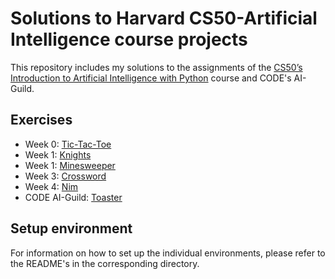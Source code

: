 # Solutions to Harvard CS50-Artificial Intelligence course projects

This repository includes my solutions to the assignments of the [CS50’s Introduction to Artificial Intelligence with Python](https://cs50.harvard.edu/ai/2020/) course and CODE's AI-Guild.

## Exercises
- Week 0: [Tic-Tac-Toe](https://cs50.harvard.edu/ai/2020/projects/0/tictactoe/)
- Week 1: [Knights](https://cs50.harvard.edu/ai/2020/projects/1/knights/)
- Week 1: [Minesweeper](https://cs50.harvard.edu/ai/2020/projects/1/minesweeper/)
- Week 3: [Crossword](https://cs50.harvard.edu/ai/2020/projects/3/crossword/)
- Week 4: [Nim](https://cs50.harvard.edu/ai/2020/projects/4/nim/)
- CODE AI-Guild: [Toaster](https://classroom.google.com/c/MTIxNDc0NDk4NDY4/m/MTIxNDgyODk3MjIw/details) 

## Setup environment
For information on how to set up the individual environments, please refer to the README's in the corresponding directory.